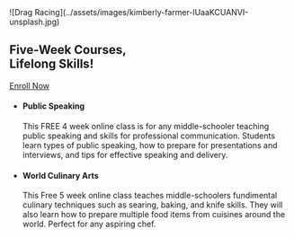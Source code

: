 <head>
    <meta charset="UTF-8" />
    <meta name="viewport" content="width=device-width, initial-scale=1.0" />
    <meta http-equiv="X-UA-Compatible" content="ie=edge" />
    <link rel="stylesheet" href="https://jayd1903.github.io/mm-github-pages-starter/css/main.css" />
  </head>
  <body>
    <!--navigation ends-->
    <!--main-->
    <div id="hero-image">
      <div class="wrapper">
        ![Drag Racing](../assets/images/kimberly-farmer-lUaaKCUANVI-unsplash.jpg)
        <h2>
          Five-Week Courses, <br />
          Lifelong Skills!
        </h2>
        <a href="https://nextlevelredmond.com/enroll/" class="button-1">Enroll Now</a>
      </div>
    </div>
    <!--features-->
    <div id="features">
      <div class="wrapper">
        <ul>
          <li class="feature-1">
            <h4>Public Speaking</h4>
            <p>
              This FREE 4 week online class is for any middle-schooler teaching  public speaking and skills for professional communication. Students learn types of public speaking, how to prepare for presentations and interviews, and tips for effective speaking and delivery. 
            </p>
          </li>
          <div id="spaceblock"></div>
          <li class="feature-2">
            <h4>World Culinary Arts</h4>
            <p>
              This Free 5 week online class teaches middle-schoolers fundimental culinary techniques such as searing, baking, and knife skills. They will also learn how to prepare multiple food items from cuisines around the world. Perfect for any aspiring chef.
            </p>
          </li>
          <div class="clear"></div>
        </ul>
      </div>
    </div>
    <!--content ends-->
  </body>
